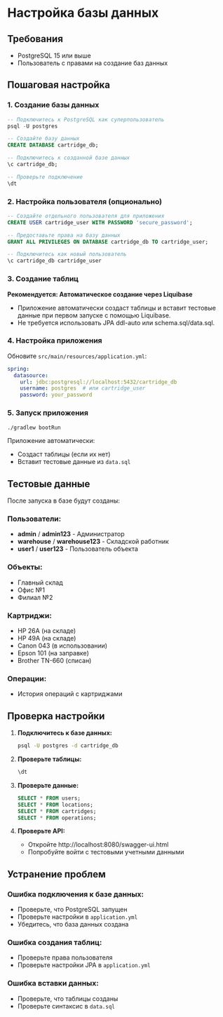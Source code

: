 # Настройка базы данных

## Требования
- PostgreSQL 15 или выше
- Пользователь с правами на создание баз данных

## Пошаговая настройка

### 1. Создание базы данных

```sql
-- Подключитесь к PostgreSQL как суперпользователь
psql -U postgres

-- Создайте базу данных
CREATE DATABASE cartridge_db;

-- Подключитесь к созданной базе данных
\c cartridge_db;

-- Проверьте подключение
\dt
```

### 2. Настройка пользователя (опционально)

```sql
-- Создайте отдельного пользователя для приложения
CREATE USER cartridge_user WITH PASSWORD 'secure_password';

-- Предоставьте права на базу данных
GRANT ALL PRIVILEGES ON DATABASE cartridge_db TO cartridge_user;

-- Подключитесь как новый пользователь
\c cartridge_db cartridge_user
```

### 3. Создание таблиц

**Рекомендуется: Автоматическое создание через Liquibase**
- Приложение автоматически создаст таблицы и вставит тестовые данные при первом запуске с помощью Liquibase.
- Не требуется использовать JPA ddl-auto или schema.sql/data.sql.

### 4. Настройка приложения

Обновите `src/main/resources/application.yml`:

```yaml
spring:
  datasource:
    url: jdbc:postgresql://localhost:5432/cartridge_db
    username: postgres  # или cartridge_user
    password: your_password
```

### 5. Запуск приложения

```bash
./gradlew bootRun
```

Приложение автоматически:
- Создаст таблицы (если их нет)
- Вставит тестовые данные из `data.sql`

## Тестовые данные

После запуска в базе будут созданы:

### Пользователи:
- **admin** / **admin123** - Администратор
- **warehouse** / **warehouse123** - Складской работник  
- **user1** / **user123** - Пользователь объекта

### Объекты:
- Главный склад
- Офис №1
- Филиал №2

### Картриджи:
- HP 26A (на складе)
- HP 49A (на складе)
- Canon 043 (в использовании)
- Epson 101 (на заправке)
- Brother TN-660 (списан)

### Операции:
- История операций с картриджами

## Проверка настройки

1. **Подключитесь к базе данных:**
   ```bash
   psql -U postgres -d cartridge_db
   ```

2. **Проверьте таблицы:**
   ```sql
   \dt
   ```

3. **Проверьте данные:**
   ```sql
   SELECT * FROM users;
   SELECT * FROM locations;
   SELECT * FROM cartridges;
   SELECT * FROM operations;
   ```

4. **Проверьте API:**
   - Откройте http://localhost:8080/swagger-ui.html
   - Попробуйте войти с тестовыми учетными данными

## Устранение проблем

### Ошибка подключения к базе данных:
- Проверьте, что PostgreSQL запущен
- Проверьте настройки в `application.yml`
- Убедитесь, что база данных создана

### Ошибка создания таблиц:
- Проверьте права пользователя
- Проверьте настройки JPA в `application.yml`

### Ошибка вставки данных:
- Проверьте, что таблицы созданы
- Проверьте синтаксис в `data.sql` 